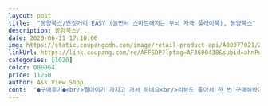 ```yaml
---
layout: post 
title:  "동양북스/딴짓거리 EASY (놀면서 스마트해지는 두뇌 자극 플레이북), 동양북스" 
description: 동양북스/ ..
date: 2020-06-11 17:10:06 
img: https://static.coupangcdn.com/image/retail-product-api/A00077021/2456459/3894200/main/9791157685103_L.jpg 
linkUrl: https://link.coupang.com/re/AFFSDP?lptag=AF3600438&subid=ahnPublicAsk&pageKey=241826513&itemId=768422544&vendorItemId=5010271082&traceid=V0-113-6a51d6ebc50ba4f4 
categories: [1020] 
color: 006064 
price: 11250 
author: Ask View Shop 
cont:  "●구매후기●<br/>딸아이가 가지고 가서 하네요<br/>리뷰도 좋아서 한 번 구매해봤어요.<br/> 쉬운 줄 알고 눈으로 훑어보기만 했는데<br/>많이 파세요!!<br/>배송도 빠르고 요새 밖에 잘 안나가서 심심해서 한번 사봤어요시간때우기 용으로 재밌을꺼 같아서요<br/>순간... <br/> 저는 애들껀데 내가 잘못 샀나? 싶더라고요 ㅎㅎ<br/>심심할 때 뭘 하면 좋을까 하다가 딴짓거리라는 책을 찾았어요.<br/><br/>어려운 것도 많더라고욬ㅋ 스도쿠랑 네모로직도 같이 있는데 제가 그걸 못하거든요.<br/> ㅜㅜ 그래도.<br/>.<br/> 오늘 한 번 도전해보려고요ㅎㅎ<br/>이것저것 심심할때 하기 좋아요<br/>이제 심심할 일 없어요ㅎㅎ 사길 잘한 거 같아요^^<br/>이지 편 하고 하드 편도 하고 싶어서 구매했어요^^ 미리미리 ㅎㅎ<br/>재밌답니다 ㅎ<br/>재밌을꺼 같아요<br/>전 열어보지도 못했는데<br/>정말 애들꺼인가요?.<br/>.<br/>ㅋㅋㅋ 그건 아니겠죠? ㅎㅎ<br/>중간에 아지난이도인데 문제가 좀 어렵기도 하네요 ㅠㅠ<br/>지루한 집콕생활 중 너무 재밌어서 배송 오자마자 엄마랑 밤 샐뻔 했네요... <br/>휴... <br/> 사실 하드버전인 줄 알고 샀는데 잘못샀더라구요... <br/>! 그래도 중간중간 스도쿠 같은거는 어려운게 좀 있었어요!ㅋㅋ 다음엔 하드버전으로 또 한번 사볼 계획입니다!ㅋㅋ<br/>집에 있으면서 심심할때 할려고 구매했어요<br/>책 냄새도 좋고ㅎㅎ 왠지 애들이 푸는 학습지 같은 느낌이 들었어요.<br/><br/>딸아이가 가지고 가서 하네요<br/>리뷰도 좋아서 한 번 구매해봤어요.<br/> 쉬운 줄 알고 눈으로 훑어보기만 했는데<br/>많이 파세요!!<br/>배송도 빠르고 요새 밖에 잘 안나가서 심심해서 한번 사봤어요시간때우기 용으로 재밌을꺼 같아서요<br/>순간... <br/> 저는 애들껀데 내가 잘못 샀나? 싶더라고요 ㅎㅎ<br/>심심할 때 뭘 하면 좋을까 하다가 딴짓거리라는 책을 찾았어요.<br/><br/>어려운 것도 많더라고욬ㅋ 스도쿠랑 네모로직도 같이 있는데 제가 그걸 못하거든요.<br/> ㅜㅜ 그래도.<br/>.<br/> 오늘 한 번 도전해보려고요ㅎㅎ<br/>이것저것 심심할때 하기 좋아요<br/>이제 심심할 일 없어요ㅎㅎ 사길 잘한 거 같아요^^<br/>이지 편 하고 하드 편도 하고 싶어서 구매했어요^^ 미리미리 ㅎㅎ<br/>재밌답니다 ㅎ<br/>재밌을꺼 같아요<br/>전 열어보지도 못했는데<br/>정말 애들꺼인가요?.<br/>.<br/>ㅋㅋㅋ 그건 아니겠죠? ㅎㅎ<br/>중간에 아지난이도인데 문제가 좀 어렵기도 하네요 ㅠㅠ<br/>지루한 집콕생활 중 너무 재밌어서 배송 오자마자 엄마랑 밤 샐뻔 했네요... <br/>휴... <br/> 사실 하드버전인 줄 알고 샀는데 잘못샀더라구요... <br/>! 그래도 중간중간 스도쿠 같은거는 어려운게 좀 있었어요!ㅋㅋ 다음엔 하드버전으로 또 한번 사볼 계획입니다!ㅋㅋ<br/>집에 있으면서 심심할때 할려고 구매했어요<br/>책 냄새도 좋고ㅎㅎ 왠지 애들이 푸는 학습지 같은 느낌이 들었어요.<br/><br/>" 
---
```

